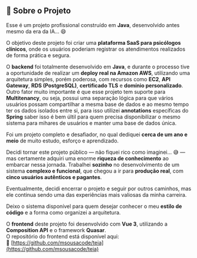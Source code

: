 ## 🧩 Sobre o Projeto

Esse é um projeto profissional construído em **Java**, desenvolvido antes mesmo da era da IA... 😄  

O objetivo deste projeto foi criar uma **plataforma SaaS para psicólogos clínicos**, onde os usuários poderiam registrar os atendimentos realizados de forma prática e segura.  

O **backend** foi totalmente desenvolvido em **Java**, e durante o processo tive a oportunidade de realizar um **deploy real na Amazon AWS**, utilizando uma arquitetura simples, porém poderosa, com recursos como **EC2**, **API Gateway**, **RDS (PostgreSQL)**, **certificado TLS** e **domínio personalizado**. Outro fator muito importante é que esse projeto tem suporte para **Multitenancy**, ou seja, possui uma separação lógica para que vários usuários possam compartilhar a mesma base de dados e ao mesmo tempo ter os dados isolados entre si, para isso utilizei **annotations** específicas do **Spring** saber isso é bem últil para quem precisa disponibilizar o mesmo sistema para mihares de usuários e manter uma base de dados única.

Foi um projeto completo e desafiador, no qual dediquei **cerca de um ano e meio** de muito estudo, esforço e aprendizado.  

Decidi tornar este projeto público — não fiquei rico como imaginei... 😅 — mas certamente adquiri uma enorme **riqueza de conhecimento** ao embarcar nessa jornada. Trabalhei **sozinho** no desenvolvimento de um sistema **complexo e funcional**, que chegou a ir para **produção real**, com **cinco usuários autênticos e pagantes**.  

Eventualmente, decidi encerrar o projeto e seguir por outros caminhos, mas ele continua sendo uma das experiências mais valiosas da minha carreira.  

Deixo o sistema disponível para quem desejar conhecer o meu **estilo de código** e a forma como organizei a arquitetura.  

O **frontend** deste projeto foi desenvolvido com **Vue 3**, utilizando a **Composition API** e o framework **Quasar**.  
O repositório do frontend está disponível aqui:  
🔗 [https://github.com/msousacode/teia](https://github.com/msousacode/teia)
